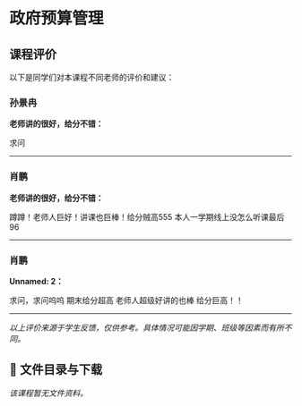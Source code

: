 # 政府预算管理

## 课程评价

以下是同学们对本课程不同老师的评价和建议：

### 孙景冉

**老师讲的很好，给分不错：**

求问

---

### 肖鹏

**老师讲的很好，给分不错：**

蹲蹲！老师人巨好！讲课也巨棒！给分贼高555 本人一学期线上没怎么听课最后96

---

### 肖鹏

**Unnamed: 2：**

求问，求问呜呜    期末给分超高 老师人超级好讲的也棒 给分巨高！！

---

*以上评价来源于学生反馈，仅供参考。具体情况可能因学期、班级等因素而有所不同。*
## 📄 文件目录与下载

_该课程暂无文件资料。_
